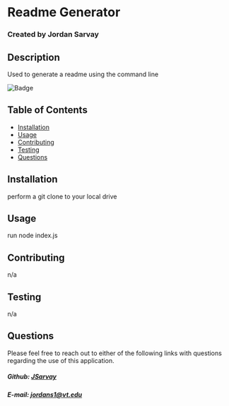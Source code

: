 # Readme Generator
### Created by Jordan Sarvay

## Description
Used to generate a readme using the command line

![Badge](https://img.shields.io/static/v1?label=License&message=MIT&color=<brightgreen>)

## Table of Contents
* [Installation](#installation)
* [Usage](#usage)
* [Contributing](#contributing)
* [Testing](#testing)
* [Questions](#questions)
    
## Installation
<a name="installation"></a>
perform a git clone to your local drive
    
## Usage
<a name="usage"></a>
run node index.js
    
## Contributing
<a name="contributing"></a>
n/a

## Testing
<a name="testing"></a>
n/a
    
## Questions
<a name="questions"></a>
Please feel free to reach out to either of the following links with questions regarding the use of this application.

##### Github: [JSarvay](http://github.com/JSarvay/)
##### E-mail: jordans1@vt.edu